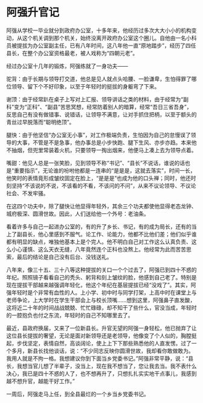 # 阿强升官记

阿强从学校一毕业就分到政府办公室，十多年来，他经历过多次大大小小的机构变动，从这个机关调到那个机关，始终没离开政府办公室这个圈儿。自他由一名小科员被提拔为办公室副主任，已有八年时间，这八年他一直“原地踏步”，经历了四任县长，在整个办公室资格最老，被人戏称为“四朝元老”。 

 经过办公室十几年的锻炼，阿强练就了一身功夫—— 

 驼背：由于长期与领导打交道，他总是见人就点头哈腰、一脸谦卑，生怕得罪了哪位领导、留下个不好印象，以至于年轻时的挺拔的身躯弯了下来。 

 谢顶：由于经常趴在桌子上写对上汇报、领导讲话之类的材料，由于经常为“副科”变为“正科”、“副县”苦思冥想，经常防着别人的暗算，经常“吾日三省吾身”，反思自己有没有做错事、说错话，让领导不满意，让对手抓住把柄，以至于额头的青丝过早脱落而“聪明绝顶”。 

 腿快：由于他坚信“办公室无小事”，对工作极端负责，生怕因为自己的怠慢误了领导的大事，不管是不是急事，他办事总是小步快跑、腿下生风、亦步亦趋。本来他不抽烟，但兜里常装着火机，只要领导一掏出烟来，他便马上凑上去为领导点着。 

 嘴甜：他见人总是一张笑脸，见到领导不称“书记”、“县长”不说话，谁说的话也是“重要指示”，无论谁的吩咐他都是一连串的“是是是，这就去落实”，时间一长，他笑时的表情竟形成皱纹固定在脸上，“是是是”也成为他的口头禅；同时，他还时刻坚持“不该说的不说，不该看的不看，不该问的不问”，从来不议论领导、不议论社会、不发牢骚。 

 在这四个功夫中，除了腿快让他显得年轻外，其余三个功夫都使他显得老态龙钟、城府极深、圆滑世故。因此，人们送给他一个外号：老油条。 

 看着许多与自己一起进办公室的，有的升了乡长、书记，有的成为局长，还有的当上了副县长，他心里感到不服气。论工作、论能力，他都不比他们差；他们似乎谁都有明显的缺点，唯独他基本上是个完人。他不明白自己对工作这么认真负责、这么小心谨慎、这么天衣无缝，八年竟然连个正科也没熬上。他经常为此而苦苦思索，最后的结论是自己没有后台、没钱送礼。 

 八年来，像三十五、三十八等这种提拔的关口一个个过去了，阿强已到四十不惑的年纪。照照镜子看看自己的秃头、躬背和刻上皱纹的脸，他感到自己老了。特别是现在提拔干部越来越强调年轻化，他这个年纪在基层提拔已经“没戏了”。其实，阿强年轻时是个非常有血性的人。上小学、初中时与同学打架，上高中时在课堂上与老师争论，上大学时在学生干部会上与校长顶嘴……想到这里，阿强鼻子直发酸，这将近二十年的时间战战兢兢、忙忙碌碌，却不知干了些什么，官没当成，年轻时的一腔抱负也付之东流，年轻时的自己不知哪里去了。 

 最近，县政府换届，又来了一位新县长。升官无望的阿强一身轻松，他已抛弃了让这位县长提拔的奢望，无论是面对新领导还是老领导，他像变了个人似的，胸膛挺起，步伐坚定，表情自然，高谈阔论，使上上下下那些熟悉他的人直发愣。过了一个多月，新县长找他谈话，说：“不少同志反映你圆滑世故，我却看你敢做敢为。我用人就是不拘一格。我想建议你到下面当乡党委书记。”阿强非常平静，说：“县长，我想当官儿想了半辈子，没当上，现在我不想当了，您让我去当。我不表什么决心，我已是四十不惑的人了，也不想再升了，只想扎扎实实地干点事儿，我感到越不想升官，越能干好工作。” 

 一周后，阿强走马上任，到全县最烂的一个乡当乡党委书记。
  
